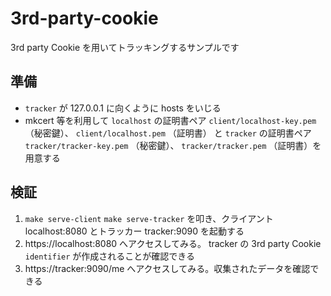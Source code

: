 # 3rd-party-cookie

3rd party Cookie を用いてトラッキングするサンプルです

## 準備

- `tracker` が 127.0.0.1 に向くように hosts をいじる
- mkcert 等を利用して `localhost` の証明書ペア `client/localhost-key.pem` （秘密鍵）、 `client/localhost.pem` （証明書） と `tracker` の証明書ペア `tracker/tracker-key.pem` （秘密鍵）、 `tracker/tracker.pem` （証明書）を用意する

## 検証

1. `make serve-client` `make serve-tracker` を叩き、クライアント localhost:8080 とトラッカー tracker:9090 を起動する
2. https://localhost:8080 へアクセスしてみる。 tracker の 3rd party Cookie `identifier` が作成されることが確認できる
3. https://tracker:9090/me へアクセスしてみる。収集されたデータを確認できる
